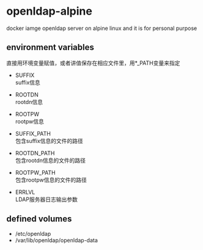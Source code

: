 # openldap-alpine

docker iamge openldap server on alpine linux
and it is for personal purpose

## environment variables

直接用环境变量赋值，或者讲值保存在相应文件里，用*_PATH变量来指定

- SUFFIX  
  suffix信息
  
- ROOTDN  
  rootdn信息

- ROOTPW  
  rootpw信息

- SUFFIX_PATH  
  包含suffix信息的文件的路径

- ROOTDN_PATH  
  包含rootdn信息的文件的路径

- ROOTPW_PATH  
  包含rootpw信息的文件的路径

- ERRLVL  
  LDAP服务器日志输出参数

## defined volumes

- /etc/openldap
- /var/lib/openldap/openldap-data